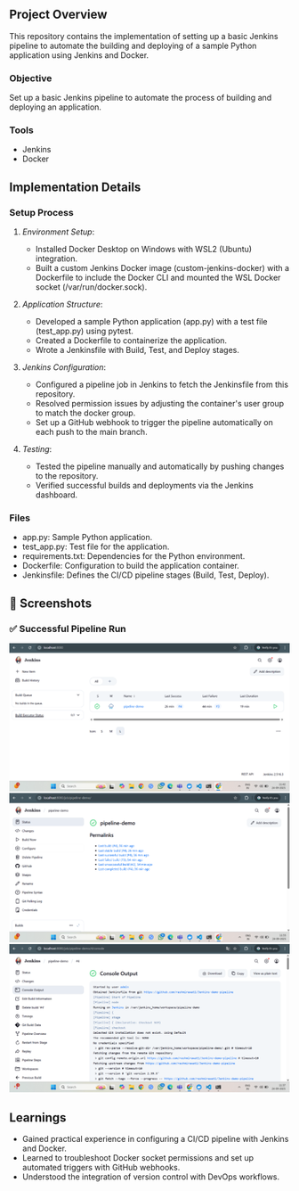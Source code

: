 ## Project Overview
This repository contains the implementation of setting up a basic Jenkins pipeline to automate the building and deploying of a sample Python application using Jenkins and Docker.

### Objective
Set up a basic Jenkins pipeline to automate the process of building and deploying an application.

### Tools
- Jenkins
- Docker

## Implementation Details

### Setup Process
1. *Environment Setup*:
   - Installed Docker Desktop on Windows with WSL2 (Ubuntu) integration.
   - Built a custom Jenkins Docker image (custom-jenkins-docker) with a Dockerfile to include the Docker CLI and mounted the WSL Docker socket (/var/run/docker.sock).

2. *Application Structure*:
   - Developed a sample Python application (app.py) with a test file (test_app.py) using pytest.
   - Created a Dockerfile to containerize the application.
   - Wrote a Jenkinsfile with Build, Test, and Deploy stages.

3. *Jenkins Configuration*:
   - Configured a pipeline job in Jenkins to fetch the Jenkinsfile from this repository.
   - Resolved permission issues by adjusting the container's user group to match the docker group.
   - Set up a GitHub webhook to trigger the pipeline automatically on each push to the main branch.

4. *Testing*:
   - Tested the pipeline manually and automatically by pushing changes to the repository.
   - Verified successful builds and deployments via the Jenkins dashboard.

### Files
- app.py: Sample Python application.
- test_app.py: Test file for the application.
- requirements.txt: Dependencies for the Python environment.
- Dockerfile: Configuration to build the application container.
- Jenkinsfile: Defines the CI/CD pipeline stages (Build, Test, Deploy).

## 📸 Screenshots

### ✅ Successful Pipeline Run
![Jenkins Pipeline Screenshot 1](./Screenshot1.png)
![Jenkins Pipeline Screenshot 2](./Screenshot2.png)
![Jenkins Pipeline Screenshot 3](./Screenshot3.png)

## Learnings
- Gained practical experience in configuring a CI/CD pipeline with Jenkins and Docker.
- Learned to troubleshoot Docker socket permissions and set up automated triggers with GitHub webhooks.
- Understood the integration of version control with DevOps workflows.

